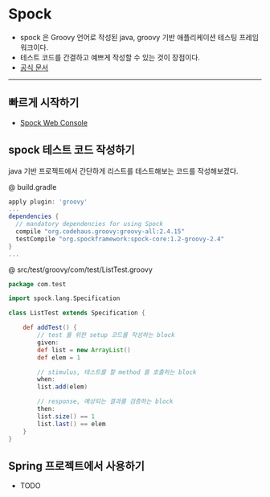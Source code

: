 # Spock

* spock 은 Groovy 언어로 작성된 java, groovy 기반 애플리케이션 테스팅 프레임워크이다.
* 테스트 코드를 간결하고 예쁘게 작성할 수 있는 것이 장점이다.
* [공식 문서](http://docs.spockframework.org/)

---

## 빠르게 시작하기
* [Spock Web Console](http://meetspock.appspot.com/)

## spock 테스트 코드 작성하기
java 기반 프로젝트에서 간단하게 리스트를 테스트해보는 코드를 작성해보겠다.


@ build.gradle
```gradle
apply plugin: 'groovy'
...
dependencies {
  // mandatory dependencies for using Spock
  compile "org.codehaus.groovy:groovy-all:2.4.15"
  testCompile "org.spockframework:spock-core:1.2-groovy-2.4"
}
...
```

@ src/test/groovy/com/test/ListTest.groovy
```groovy
package com.test

import spock.lang.Specification

class ListTest extends Specification {

    def addTest() {
        // test 를 위한 setup 코드를 작성하는 block
        given:
        def list = new ArrayList()
        def elem = 1

        // stimulus, 테스트를 할 method 를 호출하는 block
        when:
        list.add(elem)

        // response, 예상되는 결과를 검증하는 block
        then:
        list.size() == 1
        list.last() == elem
    }
}
```

## Spring 프로젝트에서 사용하기
* TODO
